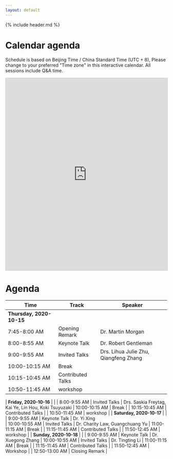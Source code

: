 ```yaml
---
layout: default
---
```


{% include header.md %}

# Calendar agenda

Schedule is based on Beijing Time / China Standard Time (UTC + 8),
Please change to your preferred "Time zone" in this interactive
calendar. All sessions include Q&A time.

<iframe src="https://teamup.com/ks8z1bgro22peqx8e8?showHeader=0&showProfileAndInfo=0&showSidepanel=1&showAgendaHeader=1&showAgendaDetails=0&showYearViewHeader=1" width="100%" height="600px" style="border: 1px solid #cccccc" frameborder="0"></iframe>

# Agenda

| Time                     | Track    | Speaker  
|--------------------------|----------|---------
| **Thursday, 2020-10-15** |          |
| 7:45-8:00 AM           | Opening Remark | Dr. Martin Morgan
| 8:00-8:55 AM           | Keynote Talk   | Dr. Robert Gentleman 
| 9:00-9:55 AM           | Invited Talks  | Drs. Lihua Julie Zhu, Qiangfeng Zhang 
| 10:00-10:15 AM         | Break          | 
| 10:15-10:45 AM         | Contributed Talks |
| 10:50-11:45 AM         | workshop       |

| **Friday, 2020-10-16**   |          |
| 8:00-9:55 AM           | Invited Talks  | Drs. Saskia Freytag, Kai Ye, Lin Hou, Koki Tsuyuzaki 
| 10:00-10:15 AM         | Break          | 
| 10:15-10:45 AM         | Contributed Talks |
| 10:50-11:45 AM         | workshop       |
| **Saturday, 2020-10-17** |          |
| 9:00-9:55 AM           | Keynote Talk   | Dr. Yi Xing  
| 10:00-10:55 AM           | Invited Talks  | Dr. Charity Law, Guangchuang Yu 
| 11:00-11:15 AM         | Break          | 
| 11:15-11:45 AM         | Contributed Talks | 
| 11:50-12:45 AM         | workshop       | 
| **Sunday, 2020-10-18**   |          |
| 9:00-9:55 AM           | Keynote Talk   | Dr. Xuegong Zhang 
| 10:00-10:55 AM         | Invited Talks  | Dr. Tingting Li 
| 11:00-11:15 AM         | Break          | 
| 11:15-11:45 AM         | Contributed Talks |
| 11:50-12:45 AM         | Workshop       |
| 12:50-13:00 AM         | Closing Remark |

